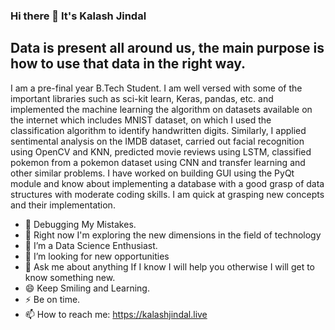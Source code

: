 ### Hi there 👋 It's Kalash Jindal

<!--
**erickeagle/erickeagle** is a ✨ _special_ ✨ repository because its `README.md` (this file) appears on your GitHub profile.-->

## Data is present all around us, the main purpose is how to use that data in the right way.

I am a pre-final year B.Tech Student. I am well versed with some of the important libraries such as sci-kit learn, Keras, pandas, etc. and implemented the machine learning the algorithm on datasets available on the internet which includes MNIST dataset, on which I used the classification algorithm to identify handwritten digits. Similarly, I applied sentimental analysis on the IMDB dataset, carried out facial recognition using OpenCV and KNN, predicted movie reviews using LSTM, classified pokemon from a pokemon dataset using CNN and transfer learning and other similar problems. I have worked on building GUI using the PyQt module and know about implementing a database with a good grasp of data structures with moderate coding skills. I am quick at grasping new concepts and their implementation.

- 🔭 Debugging My Mistakes.
- 🌱 Right now I'm exploring the new dimensions in the field of technology
- 👯 I’m a Data Science Enthusiast.
- 🤔 I’m looking for new opportunities
- 💬 Ask me about anything If I know I will help you otherwise I will get to know something new.
- 😄 Keep Smiling and Learning.
- ⚡ Be on time.
- 📫 How to reach me: https://kalashjindal.live

